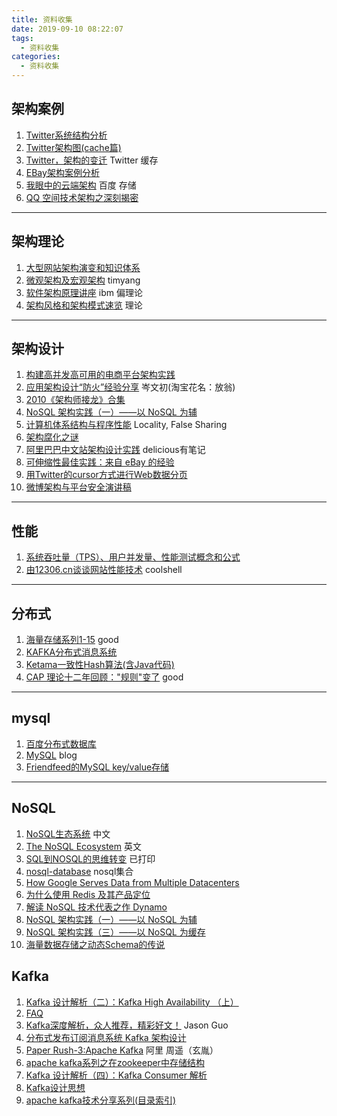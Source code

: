 ```yaml
---
title: 资料收集
date: 2019-09-10 08:22:07
tags:
  - 资料收集
categories:
  - 资料收集  
---
```


<p></p>
<!-- more -->

## 架构案例
1. [Twitter系统结构分析](https://www.cnblogs.com/commond/archive/2010/04/12/1710603.html)
2. [Twitter架构图(cache篇)](https://timyang.net/architecture/twitter-cache-architecture/)
3. [Twitter，架构的变迁](https://www.infoq.cn/article/2009/06/Twitter-Architecture/)  Twitter  缓存
4. [EBay架构案例分析](https://www.jdon.com/artichect/ebay.html)
5. [我眼中的云端架构](https://www.infoq.cn/article/xw-cloud-in-my-view/)  百度  存储
6. [QQ 空间技术架构之深刻揭密](https://www.infoq.cn/article/qzone-architecture/)

---
## 架构理论
1. [大型网站架构演变和知识体系](http://www.blogjava.net/BlueDavy/archive/2008/09/03/226749.html)
2. [微观架构及宏观架构](https://timyang.net/architecture/micro-vs-macro/)  timyang
3. [软件架构原理讲座](https://wenku.baidu.com/view/f5427074f46527d3240ce0b5.html)  ibm 偏理论
4. [架构风格和架构模式速览](https://www.infoq.cn/article/2009/02/Architectural-Styles-Patterns/)  理论

-----
## 架构设计
1. [构建高并发高可用的电商平台架构实践](http://www.doc88.com/p-3176763983077.html)
2. [应用架构设计“防火”经验分享](https://blog.csdn.net/cenwenchu79/article/details/4488374)   岑文初(淘宝花名：放翁)
4. [2010《架构师接龙》合集](https://wenku.baidu.com/view/fc8afe28647d27284b735104.html)
5. [NoSQL 架构实践（一）——以 NoSQL 为辅](https://www.infoq.cn/article/2011/02/nosql-architecture-practice/)
6. [计算机体系结构与程序性能](http://blog.zhaojie.me/2009/01/system-architecture-and-program-performance.html)   Locality, False Sharing
7. [架构腐化之谜](https://www.infoq.cn/article/cjz-architecture-corruption/)
9. [阿里巴巴中文站架构设计实践]()  delicious有笔记
10. [可伸缩性最佳实践：来自 eBay 的经验](https://www.infoq.cn/article/ebay-scalability-best-practices/)
11. [用Twitter的cursor方式进行Web数据分页](https://timyang.net/web/pagination/)
12. [微博架构与平台安全演讲稿](https://timyang.net/architecture/weibo/)

-----
## 性能
1. [系统吞吐量（TPS）、用户并发量、性能测试概念和公式](http://www.ha97.com/5095.html)
2. [由12306.cn谈谈网站性能技术](https://coolshell.cn/articles/6470.html)  coolshell



-----
## 分布式

1. [海量存储系列1-15](http://www.docin.com/p-532877866.html)  good
2. [KAFKA分布式消息系统](http://blog.chinaunix.net/uid-20196318-id-2420884.html)
3. [Ketama一致性Hash算法(含Java代码)](https://www.iteye.com/topic/684087)
4. [CAP 理论十二年回顾："规则"变了](https://www.infoq.cn/article/cap-twelve-years-later-how-the-rules-have-changed/) good

---

## mysql
1. [百度分布式数据库](https://wenku.baidu.com/view/9daa2b8102d276a200292e9c.html)
2. [MySQL](http://imysql.cn/?q=node/96)  blog
3. [Friendfeed的MySQL key/value存储](https://timyang.net/data/friendfeed-mysql-schema-less/)  

---

## NoSQL
1. [NoSQL生态系统](https://www.cnblogs.com/zhenjing/archive/2012/04/09/noSQL.html) 中文
2. [The NoSQL Ecosystem](http://www.aosabook.org/en/nosql.html)  英文
3. [SQL到NOSQL的思维转变](https://blog.csdn.net/lskyne/article/details/8930772)  已打印
4. [nosql-database](http://nosql-database.org/)  nosql集合
5. [How Google Serves Data from Multiple Datacenters](http://highscalability.com/blog/2009/8/24/how-google-serves-data-from-multiple-datacenters.html)
6. [为什么使用 Redis 及其产品定位](https://www.infoq.cn/article/tq-why-choose-redis/)
7. [解读 NoSQL 技术代表之作 Dynamo](https://www.infoq.cn/article/nosql-dynamo/)
8. [NoSQL 架构实践（一）——以 NoSQL 为辅](https://www.infoq.cn/article/2011/02/nosql-architecture-practice/)
9. [NoSQL 架构实践（三）——以 NoSQL 为缓存](https://www.infoq.cn/article/2011/03/nosql-architecture-practice-3/)
10. [海量数据存储之动态Schema的传说](https://www.iteye.com/blog/forchenyun-1018324)

## Kafka
1. [Kafka 设计解析（二）：Kafka High Availability （上）](https://www.infoq.cn/article/kafka-analysis-part-2/)
2. [FAQ](https://cwiki.apache.org/confluence/display/KAFKA/FAQ#FAQ-Whydoesmyconsumernevergetanydata?)
3. [Kafka深度解析，众人推荐，精彩好文！](https://www.tuicool.com/articles/QJvu2e)  Jason Guo
4. [分布式发布订阅消息系统 Kafka 架构设计](https://www.oschina.net/translate/kafka-design?cmp&p=1)
5. [Paper Rush-3:Apache Kafka](http://www.seflerzhou.net/post-47.html)  阿里  周遥（玄胤）
6. [apache kafka系列之在zookeeper中存储结构](https://blog.csdn.net/lizhitao/article/details/23744675?utm_source=tuicool)
7. [Kafka 设计解析（四）：Kafka Consumer 解析](https://www.infoq.cn/article/kafka-analysis-part-4/)
8. [Kafka设计思想](https://wenku.baidu.com/view/b96ff230a32d7375a4178051.html)
9. [apache kafka技术分享系列(目录索引)](https://blog.csdn.net/lizhitao/article/details/39499283)


